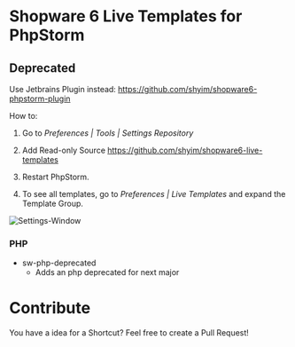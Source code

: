 # Shopware 6 Live Templates for PhpStorm

## Deprecated

Use Jetbrains Plugin instead: https://github.com/shyim/shopware6-phpstorm-plugin

How to:

1) Go to *Preferences | Tools | Settings Repository*

2) Add Read-only Source https://github.com/shyim/shopware6-live-templates

3) Restart PhpStorm.

4) To see all templates, go to *Preferences | Live Templates* and expand the Template Group.

![Settings-Window](https://i.imgur.com/xJ8TAP2.png)

### PHP ###

* sw-php-deprecated
    * Adds an php deprecated for next major

# Contribute

You have a idea for a Shortcut? Feel free to create a Pull Request!
